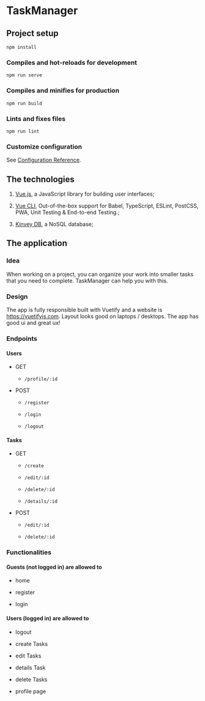 # TaskManager

## Project setup
```
npm install
```

### Compiles and hot-reloads for development
```
npm run serve
```

### Compiles and minifies for production
```
npm run build
```

### Lints and fixes files
```
npm run lint
```

### Customize configuration
See [Configuration Reference](https://cli.vuejs.org/config/).


## The technologies

1. [Vue.js](https://vuejs.org/), a JavaScript library for building user interfaces;

2. [Vue CLI](https://cli.vuejs.org/), Out-of-the-box support for Babel, TypeScript, ESLint, PostCSS, PWA, Unit Testing & End-to-end Testing.;

3. [Kinvey DB](https://www.progress.com/kinvey), a NoSQL database;

## The application

### Idea

When working on a project, you can organize your work into smaller tasks that you need to complete.
TaskManager can help you with this.

### Design

The app is fully responsible built with Vuetify and a website is https://vuetifyjs.com. Layout looks good on laptops / desktops. The app has good ui and great ux!

### Endpoints

#### Users

* GET

    * `/profile/:id`

* POST

    * `/register`
    
    * `/login`

    * `/logout`

#### Tasks

* GET

    * `/create`

    * `/edit/:id`

    * `/delete/:id`
    
    * `/details/:id`

* POST

    * `/edit/:id`

    * `/delete/:id`


### Functionalities

#### Guests (not logged in) are allowed to 

* home

* register

* login

#### Users (logged in) are allowed to 

* logout

* create Tasks

* edit Tasks

* details Task

* delete Tasks

* profile page

